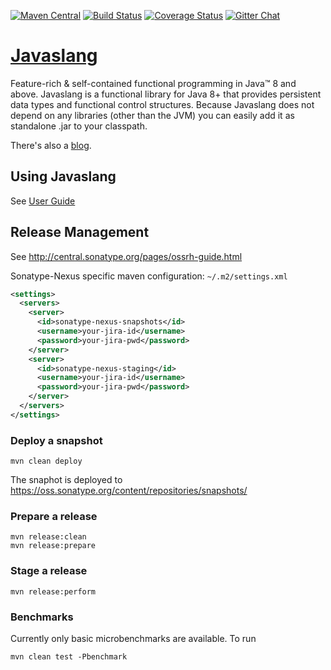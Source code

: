 [![Maven Central](https://maven-badges.herokuapp.com/maven-central/com.javaslang/javaslang/badge.png)](https://maven-badges.herokuapp.com/maven-central/com.javaslang/javaslang)
[![Build Status](https://travis-ci.org/javaslang/javaslang.png)](https://travis-ci.org/javaslang/javaslang)
[![Coverage Status](https://codecov.io/github/javaslang/javaslang/coverage.png?branch=master)](https://codecov.io/github/javaslang/javaslang?branch=master)
[![Gitter Chat](https://badges.gitter.im/Join%20Chat.png)](https://gitter.im/javaslang/javaslang)

# [Javaslang](http://javaslang.io/)

Feature-rich & self-contained functional programming in Java&trade; 8 and above.
Javaslang is a functional library for Java 8+ that provides persistent data types and functional control structures. Because Javaslang does not depend on any libraries (other than the JVM) you can easily add it as standalone .jar to your classpath.

There's also a [blog](http://blog.javaslang.io).

## Using Javaslang

See [User Guide](http://docs.javaslang.io)

## Release Management

See http://central.sonatype.org/pages/ossrh-guide.html

Sonatype-Nexus specific maven configuration: `~/.m2/settings.xml`

```xml
<settings>
  <servers>
    <server>
      <id>sonatype-nexus-snapshots</id>
      <username>your-jira-id</username>
      <password>your-jira-pwd</password>
    </server>
    <server>
      <id>sonatype-nexus-staging</id>
      <username>your-jira-id</username>
      <password>your-jira-pwd</password>
    </server>
  </servers>
</settings>
```

### Deploy a snapshot

```
mvn clean deploy
```

The snaphot is deployed to https://oss.sonatype.org/content/repositories/snapshots/

### Prepare a release

```
mvn release:clean
mvn release:prepare
```

### Stage a release

```
mvn release:perform
```

### Benchmarks
Currently only basic microbenchmarks are available. To run

```
mvn clean test -Pbenchmark
```
